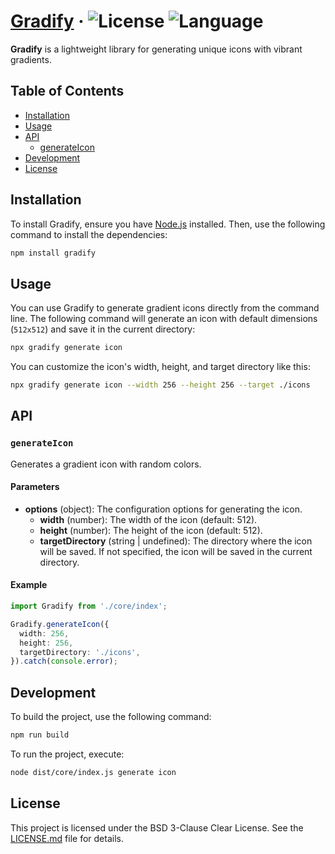 # [Gradify](https://github.com/opencarllo/gradify) &middot; ![License](https://img.shields.io/badge/License-BSD--3--Clause_Clear-dodgerblue?style=flat-square) ![Language](https://img.shields.io/badge/Language-TypeScript-blue?style=flat-square)

**Gradify** is a lightweight library for generating unique icons with vibrant gradients.

## Table of Contents

- [Installation](#installation)
- [Usage](#usage)
- [API](#api)
  - [generateIcon](#generateicon)
- [Development](#development)
- [License](#license)

## Installation

To install Gradify, ensure you have [Node.js](https://nodejs.org/) installed. Then, use the following command to install the dependencies:

```bash
npm install gradify
```

## Usage

You can use Gradify to generate gradient icons directly from the command line. The following command will generate an icon with default dimensions (`512x512`) and save it in the current directory:

```bash
npx gradify generate icon
```

You can customize the icon's width, height, and target directory like this:

```bash
npx gradify generate icon --width 256 --height 256 --target ./icons
```

## API

### `generateIcon`

Generates a gradient icon with random colors.

#### Parameters

- **options** (object): The configuration options for generating the icon.
  - **width** (number): The width of the icon (default: 512).
  - **height** (number): The height of the icon (default: 512).
  - **targetDirectory** (string | undefined): The directory where the icon will be saved. If not specified, the icon will be saved in the current directory.

#### Example

```typescript
import Gradify from './core/index';

Gradify.generateIcon({
  width: 256,
  height: 256,
  targetDirectory: './icons',
}).catch(console.error);
```

## Development

To build the project, use the following command:

```bash
npm run build
```

To run the project, execute:

```bash
node dist/core/index.js generate icon
```

## License

This project is licensed under the BSD 3-Clause Clear License. See the [LICENSE.md](LICENSE.md) file for details.